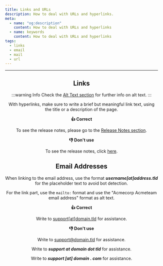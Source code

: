 ```yaml
---
title: Links and URLs
description: How to deal with URLs and hyperlinks.
meta:
  - name: "og:description"
    content: How to deal with URLs and hyperlinks
  - name: keywords
    content: How to deal with URLs and hyperlinks
tags:
  - links
  - email
  - mail
  - url
---
```


<Header/>

---

## Links

:::warning Info
Check the [Alt Text section](./alt-text.md "Alt text section") for further info on alt text.
:::

With hyperlinks, make sure to write a brief but meaningful link text, using the title or a description of the page.

<!-- markdown-link-check-disable -->

**:thumbsup: Correct**

To see the release notes, please go to the [Release Notes section](https://link.com "Release Notes Section").

**:thumbsdown: Don't use**

To see the release notes, click [here](https://link.com "Release Notes Section").

<!-- markdown-link-check-enable -->

## Email Addresses

When linking to the email address, use the format ***username[at]address.tld*** for the placeholder text to avoid bot detection.

For the link part, use the `mailto:` format and use the "Acmecorp Acmeteam email address" format as alt text.

**:thumbsup: Correct**

Write to [support\[at\]domain.tld](mailto:support@domain.tld "Acmecorp Support Team email address") for assistance.

**:thumbsdown: Don't use**

Write to [support@domain.tld](mailto:support@domain.tld "Acmecorp Support Team email address") for assistance.

Write to ***support at domain dot tld*** for assistance.

Write to ***support [at] domain . com*** for assistance.
